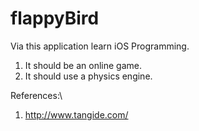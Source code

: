 # flappyBird
Via this application learn iOS Programming.

1. It should be an online game.
2. It should use a physics engine.













References:\
1. http://www.tangide.com/

